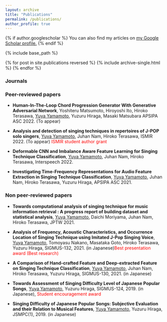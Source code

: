 ```yaml
---
layout: archive
title: "Publications"
permalink: /publications/
author_profile: true
---
```


{% if author.googlescholar %}
  You can also find my articles on <u><a href="{{author.googlescholar}}">my Google Scholar profile</a>.</u>
{% endif %}

{% include base_path %}

{% for post in site.publications reversed %}
  {% include archive-single.html %}
{% endfor %}

### Journals
<!--
* **COSIAN: A Dataset for computational analysis and identification of Singing Techniuques in real-world repertoires on J-POP**
<u>Yuya Yamamoto</u>, Juhan Nam, Hiroko Terasawa, EURASIP Journal on Audio, Speech, and Music Processing (In preparation)

* **Singing technique analysis with correspondence to musical score on imitative singing of popular music**,
  <u>Yuya Yamamoto</u>, Tomoyasu Nakano, Masataka Goto, Hiroko Terasawa, Yuzuru Hiraga Journal of IPSJ. (Submitted) 
-->
### Peer-reviewed papers
  * **Human-In-The-Loop Chord Progression Generator With Generative Adversarial Network**,
  Yoshiteru Matsumoto, Hiroyoshi Ito, Hiroko Terasawa, <u>Yuya Yamamoto</u>, Yuzuru Hiraga, Masaki Matsubara APSIPA ASC 2022. (To appear) 

  * **Analysis and detection of singing techniques in repertoires of J-POP solo singers**,
  <u>Yuya Yamamoto</u>, Juhan Nam, Hiroko Terasawa, ISMIR 2022. (To appear) <span style="color: red; ">ISMIR student author grant</span>
  
  * **Deformable CNN and Imbalance Aware Feature Learning for Singing Technique Classification**,
  <u>Yuya Yamamoto</u>, Juhan Nam, Hiroko Terasawa, Interspeech 2022.
    
  * **Investigating Time-Frequency Representations for Audio Feature Extraction in Singing Technique Classification**,
  <u>Yuya Yamamoto</u>, Juhan Nam, Hiroko Terasawa, Yuzuru Hiraga, APSIPA ASC 2021.

### Non peer-reviewed papers
  * **Towards computational analysis of singing technique for music information retrieval : A progress report of building
      dataset and statistical analysis**,
  <u>Yuya Yamamoto</u>, Daichi Moriyama, Juhan Nam, Hiroko Terasawa, JPTW 2021.
    
  * **Analysis of Frequency, Acoustic Characteristics, and Occurrence Location of Singing Technique using Imitated J-Pop Singing Voice**,
  <u>Yuya Yamamoto</u>, Tomoyasu Nakano, Masataka Goto, Hiroko Terasawa, Yuzuru Hiraga, SIGMUS-132, 2021. (in Japanese)<span style="color: red; ">Best presentation award (Best research)</span>
  
  * **A Comparison of Hand-crafted Feature and Deep-extracted Feature on Singing Technique Classification**,
  <u>Yuya Yamamoto</u>, Juhan Nam, Hiroko Terasawa, Yuzuru Hiraga, SIGMUS-130, 2021. (in Japanese)
 
  * **Towards Assessment of Singing Difficulty Level of Japanese Popular Songs**,
  <u>Yuya Yamamoto</u>, Yuzuru Hiraga, SIGMUS-124, 2019. (in Japanese), <span style="color: red; ">Student encouragement award </span>
  
  * **Singing Difficulty of Japanese Popular Songs: Subjective Evaluation and their Relation to Musical Features**,
  <u>Yuya Yamamoto</u>, Yuzuru Hiraga, JSMPC(1), 2019. (in Japanese)